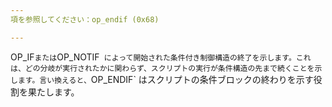 ```yaml
---
項を参照してください：op_endif (0x68)

---
```

OP_IF` または `OP_NOTIF` によって開始された条件付き制御構造の終了を示します。これは、どの分岐が実行されたかに関わらず、スクリプトの実行が条件構造の先まで続くことを示します。言い換えると、`OP_ENDIF` はスクリプトの条件ブロックの終わりを示す役割を果たします。